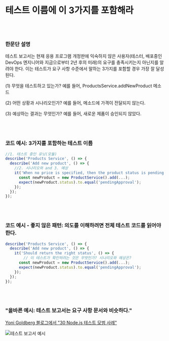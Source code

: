 # 테스트 이름에 이 3가지를 포함해라

<br/><br/>

### 한문단 설명

테스트 보고서는 현재 응용 프로그램 개정판에 익숙하지 않은 사용자(테스터, 배포중인 DevOps 엔지니어와 지금으로부터 2년 후의 미래)의 요구를 충족시키는지 아닌지를 알려야 한다. 이는 테스트가 요구 사항 수준에서 말하는 3가지를 포함할 경우 가장 잘 달성된다.

(1) 무엇을 테스트하고 있는가? 예를 들어, ProductsService.addNewProduct 메소드

(2) 어떤 상황과 시나리오인가? 예를 들어, 메소드에 가격이 전달되지 않는다.

(3) 예상하는 결과는 무엇인가? 예를 들어, 새로운 제품이 승인되지 않았다.

<br/><br/>

### 코드 예시: 3가지를 포함하는 테스트 이름
```javascript
//1. 테스트 중인 유닛(모듈)
describe('Products Service', () => {
  describe('Add new product', () => {
    //2. 시나리오와 and 3. 예상
    it('When no price is specified, then the product status is pending approval', () => {
      const newProduct = new ProductService().add(...);
      expect(newProduct.status).to.equal('pendingApproval');
    });
  });
});
```

<br/><br/>

### 코드 예시 - 좋지 않은 패턴: 의도를 이해하려면 전체 테스트 코드를 읽어야 한다.
```javascript
describe('Products Service', () => {
  describe('Add new product', () => {
    it('Should return the right status', () => {
        // 이 테스트가 확인하려는 것은 무엇인가? 시나리오와 예상은?
      const newProduct = new ProductService().add(...);
      expect(newProduct.status).to.equal('pendingApproval');
    });
  });
});
```

<br/><br/>

###  "올바른 예시: 테스트 보고서는 요구 사항 문서와 비슷하다."

 [Yoni Goldberg 블로그에서 "30 Node.js 테스트 모범 사례"](https://medium.com/@me_37286/yoni-goldberg-javascript-nodejs-testing-best-practices-2b98924c9347)

 ![테스트 보고서 예시](https://github.com/i0natan/nodebestpractices/blob/master/assets/images/test-report-like-requirements.jpeg "A test report example")

<br/><br/>
